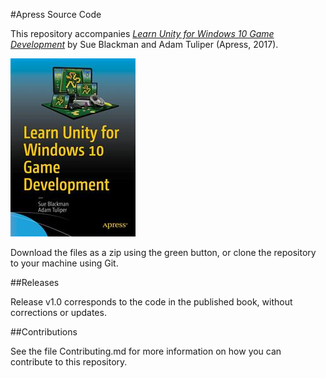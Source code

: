#Apress Source Code

This repository accompanies [*Learn Unity for Windows 10 Game Development*](http://www.apress.com/9781430267584) by Sue Blackman and Adam Tuliper (Apress, 2017).

![Cover image](9781430267584.jpg)

Download the files as a zip using the green button, or clone the repository to your machine using Git.

##Releases

Release v1.0 corresponds to the code in the published book, without corrections or updates.

##Contributions

See the file Contributing.md for more information on how you can contribute to this repository.
